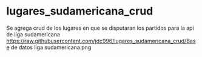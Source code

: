 # lugares_sudamericana_crud
Se agrega crud de los lugares en que se disputaran los partidos para la api de liga sudamericana
https://raw.githubusercontent.com/jdc996/lugares_sudamericana_crud/Base de datos liga sudamericana.png
